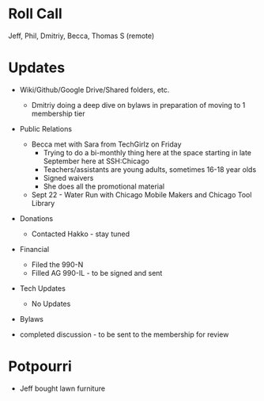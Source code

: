 Roll Call
=========
Jeff, Phil, Dmitriy, Becca, Thomas S (remote)

Updates
=======
- Wiki/Github/Google Drive/Shared folders, etc.
  - Dmitriy doing a deep dive on bylaws in preparation of moving to 1 membership tier
- Public Relations
  - Becca met with Sara from TechGirlz on Friday
    - Trying to do a bi-monthly thing here at the space starting in late September here at SSH:Chicago
    - Teachers/assistants are young adults, sometimes 16-18 year olds
    - Signed waivers
    - She does all the promotional material
  - Sept 22 - Water Run with Chicago Mobile Makers and Chicago Tool Library
    
- Donations
  - Contacted Hakko - stay tuned
- Financial
  - Filed the 990-N
  - Filled AG 990-IL - to be signed and sent

- Tech Updates
  - No Updates
  
 - Bylaws
  - completed discussion - to be sent to the membership for review
 
Potpourri
=========
- Jeff bought lawn furniture
